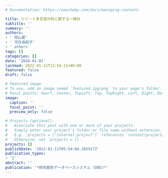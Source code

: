 ```yaml
---
# Documentation: https://wowchemy.com/docs/managing-content/

title: ツイート多言語分析に関する一検討
subtitle: ''
summary: ''
authors:
- ' 岡山愛'
- ' 河合由起子'
- ' others'
tags: []
categories: []
date: '2016-01-01'
lastmod: 2022-01-11T13:54:11+08:00
featured: false
draft: false

# Featured image
# To use, add an image named `featured.jpg/png` to your page's folder.
# Focal points: Smart, Center, TopLeft, Top, TopRight, Left, Right, BottomLeft, Bottom, BottomRight.
image:
  caption: ''
  focal_point: ''
  preview_only: false

# Projects (optional).
#   Associate this post with one or more of your projects.
#   Simply enter your project's folder or file name without extension.
#   E.g. `projects = ["internal-project"]` references `content/project/deep-learning/index.md`.
#   Otherwise, set `projects = []`.
projects: []
publishDate: '2022-01-11T05:54:04.385917Z'
publication_types:
- '2'
abstract: ''
publication: '*研究報告データベースシステム (DBS)*'
---
```

